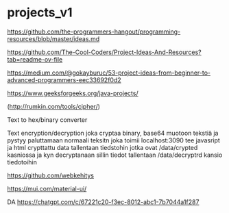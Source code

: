 # projects_v1

https://github.com/the-programmers-hangout/programming-resources/blob/master/ideas.md

https://github.com/The-Cool-Coders/Project-Ideas-And-Resources?tab=readme-ov-file

https://medium.com/@gokayburuc/53-project-ideas-from-beginner-to-advanced-programmers-eec33692f0d2

https://www.geeksforgeeks.org/java-projects/

(http://rumkin.com/tools/cipher/)

Text to hex/binary converter

Text encryption/decryption 
joka cryptaa binary, base64 muotoon tekstiä ja pystyy paluttamaan normaali teksitn 
joka toimii localhost:3090
tee javasript ja html
crypttattu data tallentaan tiedstohin jotka ovat /data/crypted kasniossa
ja kyn decryptanaan sillin tiedot tallentaan /data/decryptrd kansio tiedotoihin


https://github.com/webkehitys

https://mui.com/material-ui/


DA
https://chatgpt.com/c/67221c20-f3ec-8012-abc1-7b7044a1f287